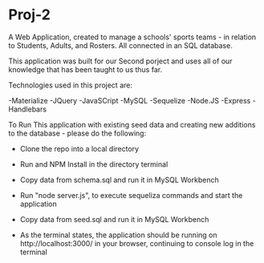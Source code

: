 # Proj-2

A Web Application, created to manage a schools' sports teams - in relation to Students, Adults, and Rosters. All connected in an SQL database.

This application was built for our Second porject and uses all of our knowledge that has been taught to us thus far.

Technologies used in this project are:

-Materialize
-JQuery
-JavaSCript
-MySQL
-Sequelize
-Node.JS
-Express
-Handlebars

To Run This application with existing seed data and creating new additions to the database - please do the following:

- Clone the repo into a local directory

- Run and NPM Install in the directory terminal

- Copy data from schema.sql and run it in MySQL Workbench

- Run "node server.js", to execute sequeliza commands and start the application

- Copy data from seed.sql and run it in MySQL Workbench

- As the terminal states, the application should be running on http://localhost:3000/ in your browser, continuing to console log in the terminal


